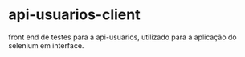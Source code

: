 # api-usuarios-client
front end de testes para a api-usuarios, utilizado para a aplicação do selenium em interface.
